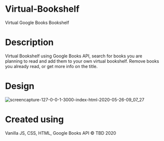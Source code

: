 # Virtual-Bookshelf
Virtual Google Books Bookshelf

# Description
Virtual Bookshelf using Google Books API, search for books you are planning to read and add them to your own virtual bookshelf. Remove books you already
read, or get more info on the title.

# Design
![screencapture-127-0-0-1-3000-index-html-2020-05-26-09_07_27](https://user-images.githubusercontent.com/58664635/82870841-e2c48d00-9f30-11ea-9220-11705c0aa4f1.png)

# Created using
 Vanilla JS, CSS, HTML, Google Books API
 © TBD 2020
 

